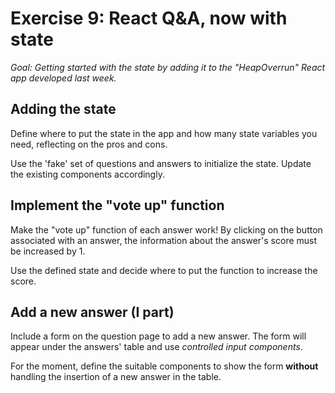 # Exercise 9: React Q&A, now with state

_Goal: Getting started with the state by adding it to the "HeapOverrun" React app developed last week._

## Adding the state

Define where to put the state in the app and how many state variables you need, reflecting on the pros and cons. 

Use the 'fake' set of questions and answers to initialize the state. Update the existing components accordingly.

## Implement the "vote up" function

Make the "vote up" function of each answer work! By clicking on the button associated with an answer, the information about the answer's score must be increased by 1.

Use the defined state and decide where to put the function to increase the score.

## Add a new answer (I part)

Include a form on the question page to add a new answer. The form will appear under the answers' table and use _controlled input components_. 

For the moment, define the suitable components to show the form **without** handling the insertion of a new answer in the table.

